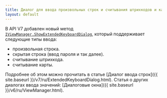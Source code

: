 ```yaml
---
title: Диалог для ввода произвольных строк и считывания штрихкодов и карт
layout: default
---
```


В API V7 добавлен новый метод [`IViewManager.ShowExtendedKeyboardDialog`](https://iiko.github.io/front.api.sdk/v7/html/M_Resto_Front_Api_UI_IViewManager_ShowExtendedKeyboardDialog.htm), который поддерживает следующие типы ввода:
- произвольная строка.
- скрытая строка (ввод пароля и так далее).
- считывание штрихкода.
- считывание карты.

Подробнее об этом можно прочитать в статье [Диалог ввода строк]({{ site.baseurl }}/v7/ru/ExtendedKeyboardDialog.html).
Статья о других диалогах ввода значений: [Диалоговые окна]({{ site.baseurl }}/v6/ru/ViewManager.html).
